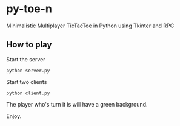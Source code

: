 # py-toe-n

Minimalistic Multiplayer TicTacToe in Python using Tkinter and RPC

## How to play

Start the server

`python server.py`

Start two clients

`python client.py`

The player who's turn it is will have a green background.

Enjoy.
